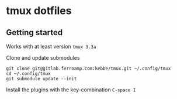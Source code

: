 # tmux dotfiles



## Getting started

Works with at least version `tmux 3.3a`

Clone and update submodules

```
git clone git@gitlab.ferroamp.com:kebbe/tmux.git ~/.config/tmux
cd ~/.config/tmux
git submodule update --init
```

Install the plugins with the key-combination `C-space I`

